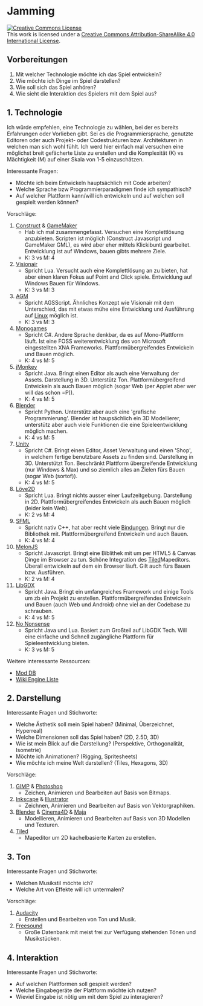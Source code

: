 # Jamming

<a rel="license" href="http://creativecommons.org/licenses/by-sa/4.0/"><img alt="Creative Commons License" style="border-width:0" src="https://i.creativecommons.org/l/by-sa/4.0/88x31.png" /></a><br />This work is licensed under a <a rel="license" href="http://creativecommons.org/licenses/by-sa/4.0/">Creative Commons Attribution-ShareAlike 4.0 International License</a>.

## Vorbereitungen

1. Mit welcher Technologie möchte ich das Spiel entwickeln?
2. Wie möchte ich Dinge im Spiel darstellen?
3. Wie soll sich das Spiel anhören?
4. Wie sieht die Interaktion des Spielers mit dem Spiel aus?

## 1. Technologie

Ich würde empfehlen, eine Technologie zu wählen, bei der es bereits Erfahrungen oder Vorlieben gibt. Sei es die Programmiersprache, genutzte Editoren oder auch Projekt- oder Codestrukturen bzw. Architekturen in welchen man sich wohl fühlt. Ich werd hier einfach mal versuchen eine möglichst breit gefächerte Liste zu erstellen und die Komplexität (K) vs Mächtigkeit (M) auf einer Skala von 1-5 einzuschätzen.

Interessante Fragen:

* Möchte ich beim Entwickeln hauptsächlich mit Code arbeiten?
* Welche Sprache bzw Programmierparadigmen finde ich sympathisch?
* Auf welcher Plattform kann/will ich entwickeln und auf welchen soll gespielt werden können?

Vorschläge:

1. [Construct](https://www.scirra.com/) & [GameMaker](http://www.yoyogames.com/)
	* Hab ich mal zusammengefasst. Versuchen eine Komplettlösung anzubieten. Scripten ist möglich (Construct Javascript und GameMaker GML), es wird aber eher mittels Klickibunti gearbeitet. Entwicklung ist auf Windows, bauen gibts mehrere Ziele.
	* K: 3 vs M: 4
2. [Visionair](http://www.visionaire-studio.net/cms/adventure-game-engine.html)
	* Spricht Lua. Versucht auch eine Komplettlösung an zu bieten, hat aber einen klaren Fokus auf Point and Click spiele. Entwicklung auf Windows Bauen für Windows.
	* K: 3 vs M: 3
3. [AGM](http://www.adventuregamestudio.co.uk/)
	* Spricht AGSScript. Ähnliches Konzept wie Visionair mit dem Unterschied, das mit etwas mühe eine Entwicklung und Ausführung auf [Linux](http://www.adventuregamestudio.co.uk/wiki/GNU/Linux) möglich ist.
	* K: 3 vs M: 3
4. [Monogames](http://www.monogame.net/)
	* Spricht C#. Andere Sprache denkbar, da es auf Mono-Plattform läuft. Ist eine FOSS weiterentwicklung des von Microsoft eingestellten XNA Frameworks. Plattformübergreifendes Entwickeln und Bauen möglich.
	* K: 4 vs M: 5
5. [jMonkey](http://jmonkeyengine.org)
	* Spricht Java. Bringt einen Editor als auch eine Verwaltung der Assets. Darstellung in 3D. Unterstütz Ton. Plattformübergreifend Entwickeln als auch Bauen möglich (sogar Web (per Applet aber wer will das schon =P)).
	* K: 4 vs M: 5
6. [Blender](http://www.blender.org/)
	* Spricht Python. Unterstütz aber auch eine 'grafische Programmierung'. Blender ist haupsächlich ein 3D Modellierer, unterstütz aber auch viele Funktionen die eine Spieleentwicklung möglich machen.
	* K: 4 vs M: 5
7. [Unity](http://unity3d.com/)
	* Spricht C#. Bringt einen Editor, Asset Verwaltung und einen 'Shop', in welchem fertige benutzbare Assets zu finden sind. Darstellung in 3D. Unterstützt Ton. Beschränkt Plattform übergreifende Entwicklung
	  (nur Windows & Max) und so ziemlich alles an Zielen fürs Bauen (sogar Web (sortof)).
	* K: 4 vs M: 5
8. [Löve2D](https://love2d.org/)
	* Spricht Lua. Bringt nichts ausser einer Laufzeitgebung. Darstellung in 2D. Plattformübergreifendes Entwickeln als auch Bauen möglich (leider kein Web).
	* K: 2 vs M: 4
9. [SFML](http://www.sfml-dev.org/)
	* Spricht nativ C++, hat aber recht viele [Bindungen](http://www.sfml-dev.org/download/bindings.php). Bringt nur die Bibliothek mit. Plattformübergreifend Entwickeln und auch Bauen.
	* K: 4 vs M: 4
10. [MelonJS](http://melonjs.org/)
	* Spricht Javascript. Bringt eine Biblithek mit um per HTML5 & Canvas Dinge
	  im Browser zu tun. Schöne Integration des [Tiled](http://www.mapeditor.org/)Mapeditors. Überall entwickeln auf dem ein Browser läuft. Gilt auch fürs Bauen bzw. Ausführen.
	* K: 2 vs M: 4
11. [LibGDX](http://libgdx.badlogicgames.com/)
	* Spricht Java. Bringt ein umfangreiches Framework und einige Tools um zb ein Projekt zu erstellen. Plattformübergreifendes Entwickeln und Bauen (auch Web und Android) ohne viel an der Codebase zu schrauben.
	* K: 4 vs M: 5
12. [No Nonsense](https://non-dev.github.io/)
	* Spricht Java und Lua. Basiert zum Großteil auf LibGDX Tech. Will eine einfache und Schnell zugängliche Plattform für Spieleentwicklung bieten.
	* K: 3 vs M: 5

Weitere interessante Ressourcen:

* [Mod DB](http://www.moddb.com/engines)
* [Wiki Engine Liste](https://en.wikipedia.org/wiki/List_of_game_engines)

## 2. Darstellung

Interessante Fragen und Stichworte:

* Welche Ästhetik soll mein Spiel haben? (Minimal, Überzeichnet, Hyperreal)
* Welche Dimensionen soll das Spiel haben? (2D, 2.5D, 3D)
* Wie ist mein Blick auf die Darstellung? (Perspektive, Orthogonalität, Isometrie)
* Möchte ich Animationen? (Rigging, Spritesheets)
* Wie möchte ich meine Welt darstellen? (Tiles, Hexagons, 3D)

Vorschläge:

1. [GIMP](http://www.gimp.org/) & [Photoshop](https://www.adobe.com/products/photoshop.html)
	* Zeichen, Animieren und Bearbeiten auf Basis von Bitmaps.
2. [Inkscape](https://inkscape.org/) & [Illustrator](https://www.adobe.com/products/illustrator.html)
	* Zeichnen, Animieren und Bearbeiten auf Basis von Vektorgraphiken.
3. [Blender](http://www.blender.org/) & [Cinema4D](http://www.maxon.net/products/cinema-4d-studio/who-should-use-it.html) & [Maja](http://www.autodesk.com/products/maya/overview)
	* Modellieren, Animieren und Bearbeiten auf Basis von 3D Modellen und Texturen.
4. [Tiled](http://www.mapeditor.org/)
	* Mapeditor um 2D kachelbasierte Karten zu erstellen.

## 3. Ton

Interessante Fragen und Stichworte:

* Welchen Musikstil möchte ich?
* Welche Art von Effekte will ich untermalen?

Vorschläge:

1. [Audacity](http://audacity.sourceforge.net/)
	* Erstellen und Bearbeiten von Ton und Musik.
2. [Freesound](http://freesound.org/)
	* Große Datenbank mit meist frei zur Verfügung stehenden Tönen und Musikstücken.

## 4. Interaktion

Interessante Fragen und Stichworte:

* Auf welchen Plattformen soll gespielt werden?
* Welche Eingabegeräte der Plattform möchte ich nutzen?
* Wieviel Eingabe ist nötig um mit dem Spiel zu interagieren?
